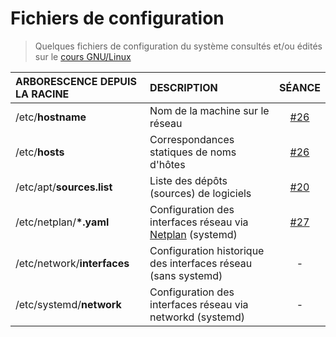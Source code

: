 # Fichiers de configuration

> Quelques fichiers de configuration du système consultés et/ou édités sur le [cours GNU/Linux](https://www.youtube.com/playlist?list=PLrSOXFDHBtfHKxuz6NySItyf4iSEcTw97)

|ARBORESCENCE DEPUIS LA RACINE|DESCRIPTION|SÉANCE|
|:--|:--|:--:|
|/etc/**hostname**|Nom de la machine sur le réseau|[#26](https://www.youtube.com/watch?v=W25iWpDLt6Q)|
|/etc/**hosts**|Correspondances statiques de noms d'hôtes|[#26](https://www.youtube.com/watch?v=W25iWpDLt6Q)|
|/etc/apt/**sources.list**|Liste des dépôts (sources) de logiciels|[#20](https://www.youtube.com/watch?v=WHCb06mDPXI)|
|/etc/netplan/**\*.yaml**|Configuration des interfaces réseau via [Netplan](https://netplan.io/) (systemd)|[#27](https://www.youtube.com/watch?v=KGPNP9WggK0)|
|/etc/network/**interfaces**|Configuration historique des interfaces réseau (sans systemd)|-|
|/etc/systemd/**network**|Configuration des interfaces réseau via networkd (systemd)|-|
